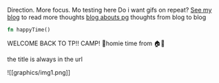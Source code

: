 Direction. More focus.
Mo testing
here
Do i want gifs on repeat?
[See my blog](https://archive.org/) to read more thoughts
[blog abouts pg](https://gramjos.github.io/about)
thoughts from blog to blog

```rust
fn happyTime()
```



WELCOME BACK TO TP!! CAMP!
🫥homie time from 🏠👻

the title is always in the url

![[graphics/img1.png]]